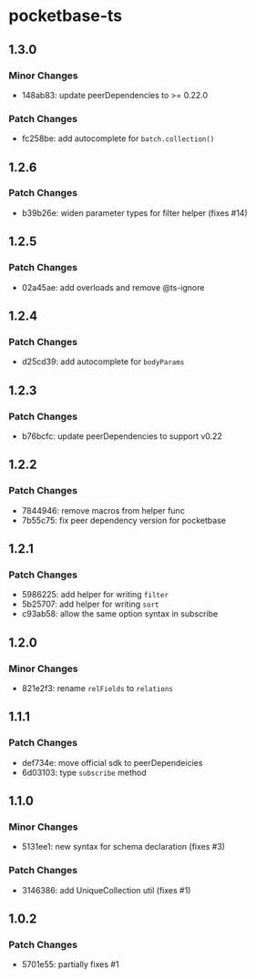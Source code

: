 # pocketbase-ts

## 1.3.0

### Minor Changes

-   148ab83: update peerDependencies to >= 0.22.0

### Patch Changes

-   fc258be: add autocomplete for `batch.collection()`

## 1.2.6

### Patch Changes

-   b39b26e: widen parameter types for filter helper (fixes #14)

## 1.2.5

### Patch Changes

-   02a45ae: add overloads and remove @ts-ignore

## 1.2.4

### Patch Changes

-   d25cd39: add autocomplete for `bodyParams`

## 1.2.3

### Patch Changes

-   b76bcfc: update peerDependencies to support v0.22

## 1.2.2

### Patch Changes

-   7844946: remove macros from helper func
-   7b55c75: fix peer dependency version for pocketbase

## 1.2.1

### Patch Changes

-   5986225: add helper for writing `filter`
-   5b25707: add helper for writing `sort`
-   c93ab58: allow the same option syntax in subscribe

## 1.2.0

### Minor Changes

-   821e2f3: rename `relFields` to `relations`

## 1.1.1

### Patch Changes

-   def734e: move official sdk to peerDependeicies
-   6d03103: type `subscribe` method

## 1.1.0

### Minor Changes

-   5131ee1: new syntax for schema declaration (fixes #3)

### Patch Changes

-   3146386: add UniqueCollection util (fixes #1)

## 1.0.2

### Patch Changes

-   5701e55: partially fixes #1
